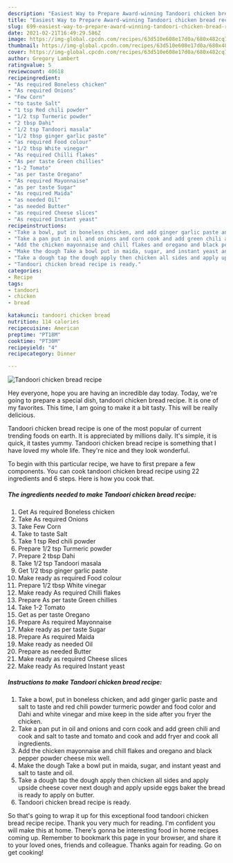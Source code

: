 ```yaml
---
description: "Easiest Way to Prepare Award-winning Tandoori chicken bread recipe"
title: "Easiest Way to Prepare Award-winning Tandoori chicken bread recipe"
slug: 699-easiest-way-to-prepare-award-winning-tandoori-chicken-bread-recipe
date: 2021-02-21T16:49:29.586Z
image: https://img-global.cpcdn.com/recipes/63d510e608e17d0a/680x482cq70/tandoori-chicken-bread-recipe-recipe-main-photo.jpg
thumbnail: https://img-global.cpcdn.com/recipes/63d510e608e17d0a/680x482cq70/tandoori-chicken-bread-recipe-recipe-main-photo.jpg
cover: https://img-global.cpcdn.com/recipes/63d510e608e17d0a/680x482cq70/tandoori-chicken-bread-recipe-recipe-main-photo.jpg
author: Gregory Lambert
ratingvalue: 5
reviewcount: 40618
recipeingredient:
- "As required Boneless chicken"
- "As required Onions"
- "Few Corn"
- "to taste Salt"
- "1 tsp Red chili powder"
- "1/2 tsp Turmeric powder"
- "2 tbsp Dahi"
- "1/2 tsp Tandoori masala"
- "1/2 tbsp ginger garlic paste"
- "as required Food colour"
- "1/2 tbsp White vinegar"
- "As required Chilli flakes"
- "As per taste Green chillies"
- "1-2 Tomato"
- "as per taste Oregano"
- "As required Mayonnaise"
- "as per taste Sugar"
- "As required Maida"
- "as needed Oil"
- "as needed Butter"
- "as required Cheese slices"
- "As required Instant yeast"
recipeinstructions:
- "Take a bowl, put in boneless chicken, and add ginger garlic paste and salt to taste and red chili powder turmeric powder and food color and Dahi and white vinegar and mixe keep in the side after you fryer the chicken."
- "Take a pan put in oil and onions and corn cook and add green chili and cook and salt to taste and tomato and cook and add fryer and cook all ingredients."
- "Add the chicken mayonnaise and chill flakes and oregano and black pepper powder cheese mix well."
- "Make the dough Take a bowl put in maida, sugar, and instant yeast and salt to taste and oil."
- "Take a dough tap the dough apply then chicken all sides and apply upside cheese cover next dough and apply upside eggs baker the bread is ready to apply on butter."
- "Tandoori chicken bread recipe is ready."
categories:
- Recipe
tags:
- tandoori
- chicken
- bread

katakunci: tandoori chicken bread 
nutrition: 114 calories
recipecuisine: American
preptime: "PT18M"
cooktime: "PT30M"
recipeyield: "4"
recipecategory: Dinner

---
```



![Tandoori chicken bread recipe](https://img-global.cpcdn.com/recipes/63d510e608e17d0a/680x482cq70/tandoori-chicken-bread-recipe-recipe-main-photo.jpg)

Hey everyone, hope you are having an incredible day today. Today, we're going to prepare a special dish, tandoori chicken bread recipe. It is one of my favorites. This time, I am going to make it a bit tasty. This will be really delicious.



Tandoori chicken bread recipe is one of the most popular of current trending foods on earth. It is appreciated by millions daily. It's simple, it is quick, it tastes yummy. Tandoori chicken bread recipe is something that I have loved my whole life. They're nice and they look wonderful.


To begin with this particular recipe, we have to first prepare a few components. You can cook tandoori chicken bread recipe using 22 ingredients and 6 steps. Here is how you cook that.

<!--inarticleads1-->

##### The ingredients needed to make Tandoori chicken bread recipe:

1. Get As required Boneless chicken
1. Take As required Onions
1. Take Few Corn
1. Take to taste Salt
1. Take 1 tsp Red chili powder
1. Prepare 1/2 tsp Turmeric powder
1. Prepare 2 tbsp Dahi
1. Take 1/2 tsp Tandoori masala
1. Get 1/2 tbsp ginger garlic paste
1. Make ready as required Food colour
1. Prepare 1/2 tbsp White vinegar
1. Make ready As required Chilli flakes
1. Prepare As per taste Green chillies
1. Take 1-2 Tomato
1. Get as per taste Oregano
1. Prepare As required Mayonnaise
1. Make ready as per taste Sugar
1. Prepare As required Maida
1. Make ready as needed Oil
1. Prepare as needed Butter
1. Make ready as required Cheese slices
1. Make ready As required Instant yeast




<!--inarticleads2-->

##### Instructions to make Tandoori chicken bread recipe:

1. Take a bowl, put in boneless chicken, and add ginger garlic paste and salt to taste and red chili powder turmeric powder and food color and Dahi and white vinegar and mixe keep in the side after you fryer the chicken.
1. Take a pan put in oil and onions and corn cook and add green chili and cook and salt to taste and tomato and cook and add fryer and cook all ingredients.
1. Add the chicken mayonnaise and chill flakes and oregano and black pepper powder cheese mix well.
1. Make the dough Take a bowl put in maida, sugar, and instant yeast and salt to taste and oil.
1. Take a dough tap the dough apply then chicken all sides and apply upside cheese cover next dough and apply upside eggs baker the bread is ready to apply on butter.
1. Tandoori chicken bread recipe is ready.




So that's going to wrap it up for this exceptional food tandoori chicken bread recipe recipe. Thank you very much for reading. I'm confident you will make this at home. There's gonna be interesting food in home recipes coming up. Remember to bookmark this page in your browser, and share it to your loved ones, friends and colleague. Thanks again for reading. Go on get cooking!
